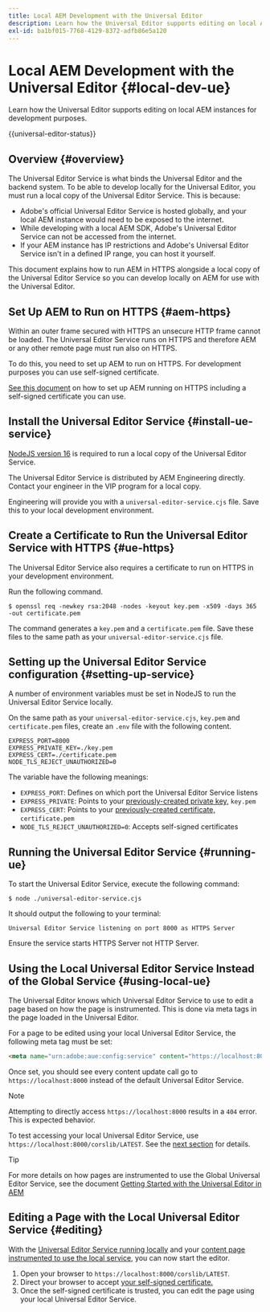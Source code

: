 ```yaml
---
title: Local AEM Development with the Universal Editor
description: Learn how the Universal Editor supports editing on local AEM instances for development purposes.
exl-id: ba1bf015-7768-4129-8372-adfb86e5a120
---
```


# Local AEM Development with the Universal Editor {#local-dev-ue}

Learn how the Universal Editor supports editing on local AEM instances for development purposes.

{{universal-editor-status}}

## Overview {#overview}

The Universal Editor Service is what binds the Universal Editor and the backend system. To be able to develop locally for the Universal Editor, you must run a local copy of the Universal Editor Service. This is because:

* Adobe's official Universal Editor Service is hosted globally, and your local AEM instance would need to be exposed to the internet.
* While developing with a local AEM SDK, Adobe's Universal Editor Service can not be accessed from the internet.
* If your AEM instance has IP restrictions and Adobe's Universal Editor Service isn't in a defined IP range, you can host it yourself.

This document explains how to run AEM in HTTPS alongside a local copy of the Universal Editor Service so you can develop locally on AEM for use with the Universal Editor.

## Set Up AEM to Run on HTTPS {#aem-https}

Within an outer frame secured with HTTPS an unsecure HTTP frame cannot be loaded. The Universal Editor Service runs on HTTPS and therefore AEM or any other remote page must run also on HTTPS.

To do this, you need to set up AEM to run on HTTPS. For development purposes you can use self-signed certificate.

[See this document](https://experienceleague.adobe.com/docs/experience-manager-learn/foundation/security/use-the-ssl-wizard.html) on how to set up AEM running on HTTPS including a self-signed certificate you can use.

## Install the Universal Editor Service {#install-ue-service}

[NodeJS version 16](https://nodejs.org/en/download/releases) is required to run a local copy of the Universal Editor Service.

The Universal Editor Service is distributed by AEM Engineering directly. Contact your engineer in the VIP program for a local copy.

Engineering will provide you with a `universal-editor-service.cjs` file. Save this to your local development environment.

## Create a Certificate to Run the Universal Editor Service with HTTPS {#ue-https}

The Universal Editor Service also requires a certificate to run on HTTPS in your development environment.

Run the following command.

```text
$ openssl req -newkey rsa:2048 -nodes -keyout key.pem -x509 -days 365 -out certificate.pem
```

The command generates a `key.pem` and a `certificate.pem` file. Save these files to the same path as your `universal-editor-service.cjs` file.

## Setting up the Universal Editor Service configuration {#setting-up-service}

A number of environment variables must be set in NodeJS to run the Universal Editor Service locally.

On the same path as your `universal-editor-service.cjs`, `key.pem` and `certificate.pem` files, create an `.env` file with the following content.

```text
EXPRESS_PORT=8000
EXPRESS_PRIVATE_KEY=./key.pem
EXPRESS_CERT=./certificate.pem
NODE_TLS_REJECT_UNAUTHORIZED=0
```

The variable have the following meanings:

* `EXPRESS_PORT`: Defines on which port the Universal Editor Service listens
* `EXPRESS_PRIVATE`: Points to your [previously-created private key,](#ue-https) `key.pem`
* `EXPRESS_CERT`: Points to your [previously-created certificate,](#ue-https) `certificate.pem`
* `NODE_TLS_REJECT_UNAUTHORIZED=0`: Accepts self-signed certificates

## Running the Universal Editor Service {#running-ue}

To start the Universal Editor Service, execute the following command:

```text
$ node ./universal-editor-service.cjs
```

It should output the following to your terminal:

```text
Universal Editor Service listening on port 8000 as HTTPS Server
```

Ensure the service starts HTTPS Server not HTTP Server.

## Using the Local Universal Editor Service Instead of the Global Service {#using-local-ue}

The Universal Editor knows which Universal Editor Service to use to edit a page based on how the page is instrumented. This is done via meta tags in the page loaded in the Universal Editor.

For a page to be edited using your local Universal Editor Service, the following meta tag must be set:

```html
<meta name="urn:adobe:aue:config:service" content="https://localhost:8000">
```

Once set, you should see every content update call go to `https://localhost:8000` instead of the default Universal Editor Service.

>[!NOTE]
>
>Attempting to directly access `https://localhost:8000` results in a `404` error. This is expected behavior.
>
>To test accessing your local Universal Editor Service, use `https://localhost:8000/corslib/LATEST`. See the [next section](#editing) for details.

>[!TIP]
>
>For more details on how pages are instrumented to use the Global Universal Editor Service, see the document [Getting Started with the Universal Editor in AEM](/help/implementing/universal-editor/getting-started.md#instrument-page)

## Editing a Page with the Local Universal Editor Service {#editing}

With the [Universal Editor Service running locally](#running-ue) and your [content page instrumented to use the local service,](#using-loca-ue) you can now start the editor.

1. Open your browser to `https://localhost:8000/corslib/LATEST`.
1. Direct your browser to accept [your self-signed certificate.](#ue-https)
1. Once the self-signed certificate is trusted, you can edit the page using your local Universal Editor Service.
